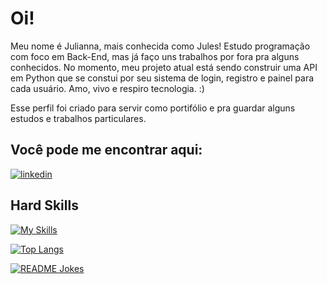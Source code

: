 # Oi!

Meu nome é Julianna, mais conhecida como Jules! Estudo programação com foco em Back-End, mas já faço uns trabalhos por fora pra alguns conhecidos. No momento, meu projeto atual está sendo construir uma API em Python que se constui por seu sistema de login, registro e painel para cada usuário. Amo, vivo e respiro tecnologia. :)

Esse perfil foi criado para servir como portifólio e pra guardar alguns estudos e trabalhos particulares.

## Você pode me encontrar aqui:

[![linkedin](https://img.shields.io/badge/LinkedIn-0077B5?style=for-the-badge&logo=linkedin&logoColor=white)](https://www.linkedin.com/in/juliannapinheiromachado/)

## Hard Skills

[![My Skills](https://skillicons.dev/icons?i=js,html,css,nodejs,express,py,postgres,sqlite)](https://skillicons.dev)

[![Top Langs](https://github-readme-stats.vercel.app/api/top-langs/?username=julesworks)](https://github.com/julesworks)

<a href="https://readme-jokes.vercel.app"><img align="center" src="https://readme-jokes.vercel.app/api" alt="README Jokes"></a>
